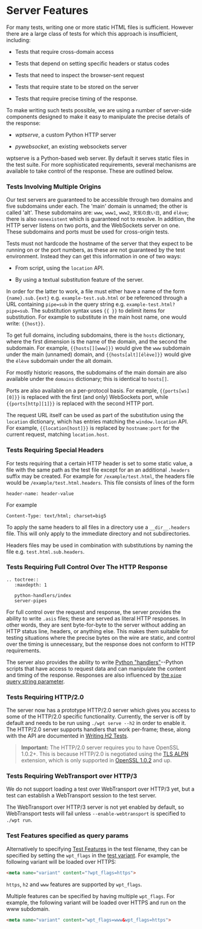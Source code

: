 # Server Features

For many tests, writing one or more static HTML files is
sufficient. However there are a large class of tests for which this
approach is insufficient, including:

* Tests that require cross-domain access

* Tests that depend on setting specific headers or status codes

* Tests that need to inspect the browser-sent request

* Tests that require state to be stored on the server

* Tests that require precise timing of the response.

To make writing such tests possible, we are using a number of
server-side components designed to make it easy to manipulate the
precise details of the response:

* *wptserve*, a custom Python HTTP server

* *pywebsocket*, an existing websockets server

wptserve is a Python-based web server. By default it serves static
files in the test suite. For more sophisticated requirements, several
mechanisms are available to take control of the response. These are
outlined below.

### Tests Involving Multiple Origins

Our test servers are guaranteed to be accessible through two domains
and five subdomains under each. The 'main' domain is unnamed; the
other is called 'alt'. These subdomains are: `www`, `www1`, `www2`,
`天気の良い日`, and `élève`; there is also `nonexistent` which is
guaranteed not to resolve. In addition, the HTTP server listens on two
ports, and the WebSockets server on one. These subdomains and ports
must be used for cross-origin tests.

Tests must not hardcode the hostname of the server that they expect to
be running on or the port numbers, as these are not guaranteed by the
test environment. Instead they can get this information in one of two
ways:

* From script, using the `location` API.

* By using a textual substitution feature of the server.

In order for the latter to work, a file must either have a name of the form
`{name}.sub.{ext}` e.g. `example-test.sub.html` or be referenced through a URL
containing `pipe=sub` in the query string e.g. `example-test.html?pipe=sub`.
The substitution syntax uses `{{ }}` to delimit items for substitution. For
example to substitute in the main host name, one would write: `{{host}}`.

To get full domains, including subdomains, there is the `hosts` dictionary,
where the first dimension is the name of the domain, and the second the
subdomain. For example, `{{hosts[][www]}}` would give the `www` subdomain under
the main (unnamed) domain, and `{{hosts[alt][élève]}}` would give the `élève`
subdomain under the alt domain.

For mostly historic reasons, the subdomains of the main domain are
also available under the `domains` dictionary; this is identical to
`hosts[]`.

Ports are also available on a per-protocol basis. For example,
`{{ports[ws][0]}}` is replaced with the first (and only) WebSockets port, while
`{{ports[http][1]}}` is replaced with the second HTTP port.

The request URL itself can be used as part of the substitution using the
`location` dictionary, which has entries matching the `window.location` API.
For example, `{{location[host]}}` is replaced by `hostname:port` for the
current request, matching `location.host`.


### Tests Requiring Special Headers

For tests requiring that a certain HTTP header is set to some static
value, a file with the same path as the test file except for an an
additional `.headers` suffix may be created. For example for
`/example/test.html`, the headers file would be
`/example/test.html.headers`. This file consists of lines of the form

    header-name: header-value

For example

    Content-Type: text/html; charset=big5

To apply the same headers to all files in a directory use a
`__dir__.headers` file. This will only apply to the immediate
directory and not subdirectories.

Headers files may be used in combination with substitutions by naming
the file e.g. `test.html.sub.headers`.


### Tests Requiring Full Control Over The HTTP Response

```eval_rst
.. toctree::
   :maxdepth: 1

   python-handlers/index
   server-pipes
```

For full control over the request and response, the server provides the ability
to write `.asis` files; these are served as literal HTTP responses. In other
words, they are sent byte-for-byte to the server without adding an HTTP status
line, headers, or anything else. This makes them suitable for testing
situations where the precise bytes on the wire are static, and control over the
timing is unnecessary, but the response does not conform to HTTP requirements.

The server also provides the ability to write [Python
"handlers"](python-handlers/index)--Python scripts that have access to request
data and can manipulate the content and timing of the response. Responses are
also influenced by [the `pipe` query string parameter](server-pipes).


### Tests Requiring HTTP/2.0

The server now has a prototype HTTP/2.0 server which gives you access to
some of the HTTP/2.0 specific functionality. Currently, the server is off
by default and needs to be run using `./wpt serve --h2` in order to enable it.
The HTTP/2.0 server supports handlers that work per-frame; these, along with the
API are documented in [Writing H2 Tests](h2tests).

> <b>Important:</b> The HTTP/2.0 server requires you to have
OpenSSL 1.0.2+. This is because HTTP/2.0 is negotiated using the
[TLS ALPN](https://tools.ietf.org/html/rfc7301) extension, which is only
supported in
[OpenSSL 1.0.2](https://www.openssl.org/news/openssl-1.0.2-notes.html) and up.


### Tests Requiring WebTransport over HTTP/3

We do not support loading a test over WebTransport over HTTP/3 yet, but a test
can establish a WebTransport session to the test server.

The WebTransport over HTTP/3 server is not yet enabled by default, so
WebTransport tests will fail unless `--enable-webtransport` is specified to
 `./wpt run`.

### Test Features specified as query params

Alternatively to specifying [Test Features](file-names.html#test-features) in
the test filename, they can be specified by setting the `wpt_flags` in the
[test variant](testharness.html#variants). For example, the following variant
will be loaded over HTTPS:
```html
<meta name="variant" content="?wpt_flags=https">
```

`https`, `h2` and `www` features are supported by `wpt_flags`.

Multiple features can be specified by having multiple `wpt_flags`. For example,
the following variant will be loaded over HTTPS and run on the www subdomain.

```html
<meta name="variant" content="wpt_flags=www&wpt_flags=https">
```
